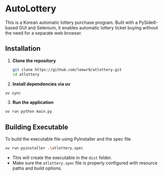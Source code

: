 # AutoLottery

This is a Korean automatic lottery purchase program. Built with a PySide6-based GUI and Selenium, it enables automatic lottery ticket buying without the need for a separate web browser.

## Installation
1. **Clone the repository**
    ```bash
    git clone https://github.com/leewr9/atlottery.git
    cd atlottery
    ```

2. **Install dependencies via uv**
```bash
uv sync
```

3. **Run the application**
```bash
uv run python main.py
```

## Building Executable
To build the executable file using PyInstaller and the spec file

```bash
uv run pyinstaller .\atlottery.spec
```
- This will create the executable in the `dist` folder.
- Make sure the `atlottery.spec` file is properly configured with resource paths and build options.